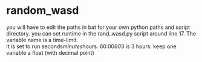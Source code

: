 # random_wasd
you will have to edit the paths in bat for your own python paths and script directory.
you can set runtime in the rand_wasd.py script around line 17. The variable name is a time-limit.  
it is set to run seconds*minutes*hours.  60.00*60*3 is 3 hours.  keep one variable a float (with decimal point)
